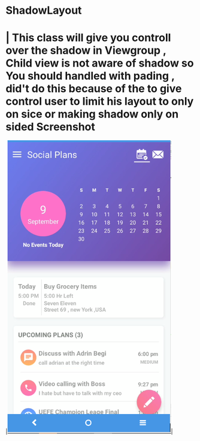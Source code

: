 # ShadowLayout
|
This class will give you controll over the shadow in Viewgroup , Child view is not aware of shadow so You should handled with pading , did't do this because of the to give control user to limit his layout to only on sice or making shadow only on sided
Screenshot
====

|![screenshot](https://github.com/SouravKumarPandit/ShadowLayout/blob/master/sample.PNG)|


